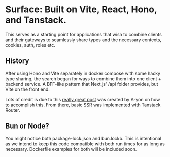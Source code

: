 # Surface: Built on Vite, React, Hono, and Tanstack.

This serves as a starting point for applications that wish to combine clients and their gateways to seamlessly share types and the necessary contexts, cookies, auth, roles etc.

## History

After using Hono and Vite separately in docker compose with some hacky type sharing, the search began for ways to combine them into one client + backend service. A BFF-like pattern that Next.js' /api folder provides, but Vite on the front end.

Lots of credit is due to this [really great post](https://ayon.li/full-stack-development-with-vite-and-hono) was created by A-yon on how to accomplish this. From there, basic SSR was implemented with Tanstack Router.

## Bun or Node?

You might notice both package-lock.json and bun.lockb. This is intentional as we intend to keep this code compatible with both run times for as long as necessary. Dockerfile examples for both will be included soon.
